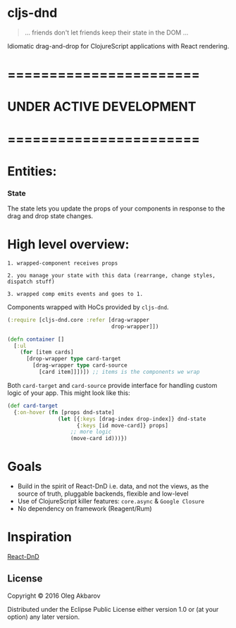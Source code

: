 
# cljs-dnd

> ... friends don't let friends keep their state in the DOM ...

Idiomatic drag-and-drop for ClojureScript applications with React rendering.

# =======================
# UNDER ACTIVE DEVELOPMENT
# =======================

# Entities:

### State

The state lets you update the props of your components in response to the drag and drop state changes.

# High level overview:

```
1. wrapped-component receives props

2. you manage your state with this data (rearrange, change styles, dispatch stuff)

3. wrapped comp emits events and goes to 1.
```

Components wrapped with HoCs provided by `cljs-dnd`.

```clojure
(:require [cljs-dnd.core :refer [drag-wrapper
                                 drop-wrapper]])

(defn container []
  [:ul
    (for [item cards]
      [drop-wrapper type card-target
        [drag-wrapper type card-source
          [card item]]])]) ;; items is the components we wrap
```

Both `card-target` and `card-source` provide interface for handling custom logic of your app. This might look like this:

```clojure
(def card-target
  {:on-hover (fn [props dnd-state]
                (let [{:keys [drag-index drop-index]} dnd-state
                      {:keys [id move-card]} props]
                    ;; more logic
                    (move-card id)))})
```

# Goals

- Build in the spirit of React-DnD i.e. data, and not the views, as the source of truth, pluggable backends, flexible and low-level
- Use of ClojureScript killer features: `core.async` & `Google Closure`
- No dependency on framework (Reagent/Rum)

# Inspiration

[React-DnD](http://gaearon.github.io/react-dnd/)

## License

Copyright © 2016 Oleg Akbarov

Distributed under the Eclipse Public License either version 1.0 or (at your option) any later version.
